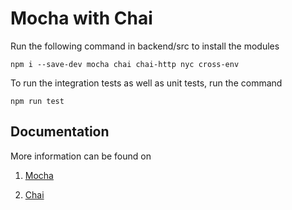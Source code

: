 # Mocha with Chai

Run the following command in backend/src to install the modules

`npm i --save-dev mocha chai chai-http nyc cross-env`

To run the integration tests as well as unit tests, run the command

`npm run test`

## Documentation
More information can be found on
1. [Mocha](https://mochajs.org/)

2. [Chai](https://www.chaijs.com/)

